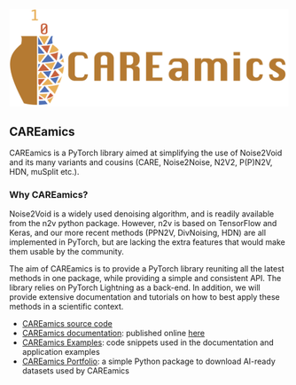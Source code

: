 <p align="center">
  <a href="https://careamics.github.io/">
    <img src="https://github.com/CAREamics/.github/blob/main/profile/images/banner_careamics.png">
  </a>
</p>


## CAREamics

CAREamics is a PyTorch library aimed at simplifying the use of Noise2Void and its many variants and cousins (CARE, Noise2Noise, N2V2, P(P)N2V, HDN, muSplit etc.).

### Why CAREamics?

Noise2Void is a widely used denoising algorithm, and is readily available from the n2v python package. However, n2v is based on TensorFlow and Keras, and our more recent methods (PPN2V, DivNoising, HDN) are all implemented in PyTorch, but are lacking the extra features that would make them usable by the community.

The aim of CAREamics is to provide a PyTorch library reuniting all the latest methods in one package, while providing a simple and consistent API. The library relies on PyTorch Lightning as a back-end. In addition, we will provide extensive documentation and tutorials on how to best apply these methods in a scientific context.

- [CAREamics source code](https://github.com/CAREamics/careamics)
- [CAREamics documentation](https://github.com/CAREamics/careamics.github.io): published online [here](https://careamics.github.io/)
- [CAREamics Examples](https://github.com/CAREamics/careamics-examples): code snippets used in the documentation and application examples
- [CAREamics Portfolio](https://github.com/CAREamics/careamics-portfolio): a simple Python package to download AI-ready datasets used by CAREamics

